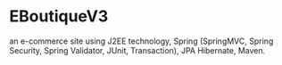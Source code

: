 # EBoutiqueV3
an e-commerce site using J2EE technology, Spring (SpringMVC, Spring Security, Spring Validator, JUnit, Transaction), JPA Hibernate, Maven.
